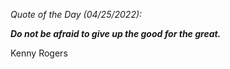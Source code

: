 *Quote of the Day (04/25/2022):*

_**Do not be afraid to give up the good for the great.**_

Kenny Rogers